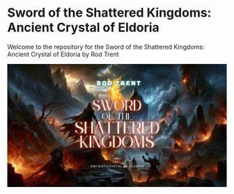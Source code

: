 # Sword of the Shattered Kingdoms: Ancient Crystal of Eldoria

Welcome to the repository for the Sword of the Shattered Kingdoms: Ancient Crystal of Eldoria by Rod Trent

<p align="center"><img src="https://github.com/rod-trent/SSK/blob/main/Images/GitHub2.jpg"></center></p>
